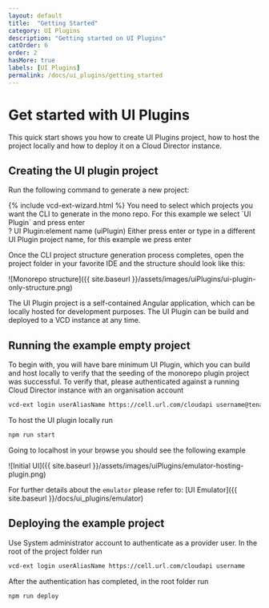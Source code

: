 ```yaml
---
layout: default
title:  "Getting Started"
category: UI Plugins
description: "Getting started on UI Plugins"
catOrder: 6
order: 2
hasMore: true
labels: [UI Plugins]
permalink: /docs/ui_plugins/getting_started
---
```

# Get started with UI Plugins 
This quick start shows you how to create UI Plugins project, how to host the project locally and how to deploy it on a Cloud Director instance.

## Creating the UI plugin project

Run the following command to generate a new project:
<div class="language-custom custom-code-block"> 
    {% include vcd-ext-wizard.html %}
    <span class="token keyword">You need to select which projects you want the CLI to generate in the mono repo. For this example we select `UI Plugin` and press enter</span></div>
    <div><span class="token builtin">?</span> UI Plugin:element name (uiPlugin) <span class="token keyword">Either press enter or type in a different UI Plugin project name, for this example we press enter</span></div>
</div>

Once the CLI project structure generation process completes, open the project folder in your favorite IDE and the structure should look like this:

![Monorepo structure]({{ site.baseurl }}/assets/images/uiPlugins/ui-plugin-only-structure.png)

The UI Plugin project is a self-contained Angular application, which can be locally hosted for development purposes. 
The UI Plugin can be build and deployed to a VCD instance at any time.

## Running the example empty project

To begin with, you will have bare minimum UI Plugin, which you can build and host locally to verify that the 
seeding of the monorepo plugin project was successful. To verify that, please authenticated against a running Cloud Director
instance with an organisation account

```bash
vcd-ext login userAliasName https://cell.url.com/cloudapi username@tenantName
```

To host the UI plugin locally run

```bash
npm run start
```

Going to localhost in your browse you should see the following example

![Initial UI]({{ site.baseurl }}/assets/images/uiPlugins/emulator-hosting-plugin.png)

For further details about the `emulator` please refer to: [UI Emulator]({{ site.baseurl }}/docs/ui_plugins/emulator)

## Deploying the example project

Use System administrator account to authenticate as a provider user. In the root of the project folder run

```bash
vcd-ext login userAliasName https://cell.url.com/cloudapi username
```

After the authentication has completed, in the root folder run

```bash
npm run deploy
``` 